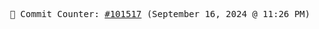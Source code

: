 <p align="center">
    <samp>
        📮 Commit Counter: <a href="https://github.com/Javascript-void0/Javascript-void0/commits/main">#101517</a> (September 16, 2024 @ 11:26 PM)
    </samp>
</p>